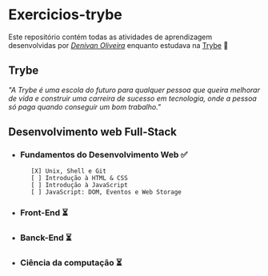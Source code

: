 # Exercicios-trybe


Este repositório contém todas as atividades de aprendizagem desenvolvidas por _[Denivan Oliveira](https://www.linkedin.com/in/denivan-oliveira-237a66249/)_ enquanto estudava na [Trybe](https://www.betrybe.com/) 🚀

## Trybe
_"A Trybe é uma escola do futuro para qualquer pessoa que queira melhorar de vida e construir uma carreira de sucesso em tecnologia, onde a pessoa só paga quando conseguir um bom trabalho."_

## Desenvolvimento web Full-Stack 

- ### Fundamentos do Desenvolvimento Web ✅
         [X] Unix, Shell e Git
         [ ] Introdução à HTML & CSS
         [ ] Introdução à JavaScript
         [ ] JavaScript: DOM, Eventos e Web Storage

- ### Front-End ⏳

- ### Banck-End ⏳

- ### Ciência da computação ⏳


